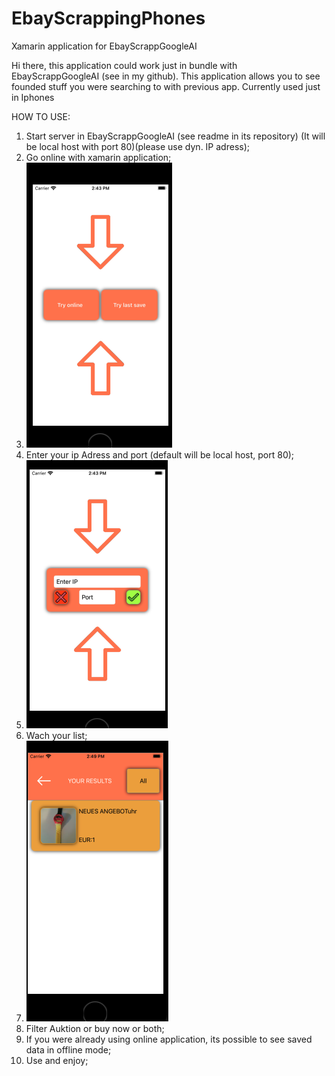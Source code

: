 # EbayScrappingPhones
Xamarin application for EbayScrappGoogleAI

Hi there, this application could work just in bundle with EbayScrappGoogleAI (see in my github).
This application allows you to see founded stuff you were searching to with previous app.
Currently used just in Iphones

HOW TO USE:
1) Start server in EbayScrappGoogleAI (see readme in its repository) (It will be local host with port 80)(please use dyn. IP adress);
2) Go online with xamarin application;
2) ![alt text](https://github.com/mishaboing8/EbayScrappingPhones/blob/main/ScreenShots/Screenshot%202022-09-26%20at%2014.43.16.png)
3) Enter your ip Adress and port (default will be local host, port 80);
3) ![alt text](https://github.com/mishaboing8/EbayScrappingPhones/blob/main/ScreenShots/Screenshot%202022-09-26%20at%2014.43.26.png)
4) Wach your list;
4) ![alt text](https://github.com/mishaboing8/EbayScrappingPhones/blob/main/ScreenShots/Screenshot%202022-09-26%20at%2014.49.31.png)
5) Filter Auktion or buy now or both;
6) If you were already using online application, its possible to see saved data in offline mode;
7) Use and enjoy;

